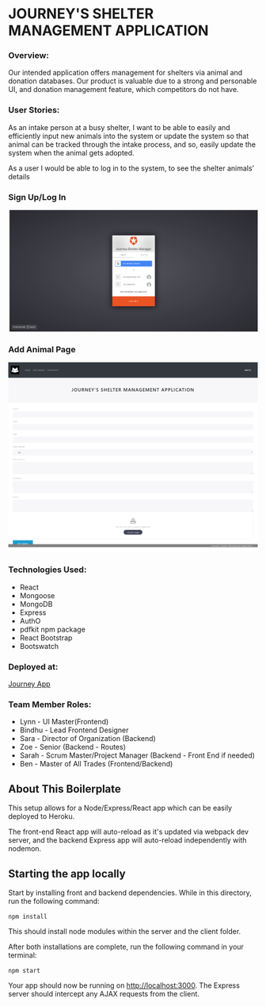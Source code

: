 # JOURNEY'S SHELTER MANAGEMENT APPLICATION

### Overview:

Our intended application offers management for shelters via animal and donation
databases. Our product is valuable due to a strong and personable UI, and
donation management feature, which competitors do not have.

### User Stories:

As an intake person at a busy shelter, I want to be able to easily and efficiently input new animals into the system or update the system so that animal can be tracked through the intake process, and so, easily update the system when the animal gets adopted.

As a user I would be able to log in to the system, to see the shelter animals’ details


### Sign Up/Log In



![Sign Up/Log In](client/src/images/SignLogin.png)




### Add Animal Page



![Add Animal Page](client/src/images/AddAnimal.png)


### Technologies Used:
<ul>
<li>React</li>
<li>Mongoose</li>
<li>MongoDB</li>
<li>Express</li>
<li>AuthO</li>
<li>pdfkit npm package</li>
<li>React Bootstrap</li>
<li>Bootswatch</li>
</ul>

### Deployed at: 
[Journey App](https://journey-shelter-manager.herokuapp.com/)

### Team Member Roles:
<ul>
<li>Lynn - UI Master(Frontend)</li>
<li>Bindhu - Lead Frontend Designer</li>
<li>Sara - Director of Organization (Backend)</li>
<li>Zoe - Senior (Backend - Routes)</li>
<li>Sarah - Scrum Master/Project Manager (Backend - Front End if needed)</li>
<li>Ben - Master of All Trades (Frontend/Backend)</li>
</ul>

## About This Boilerplate

This setup allows for a Node/Express/React app which can be easily deployed to Heroku.

The front-end React app will auto-reload as it's updated via webpack dev server, and the backend Express app will auto-reload independently with nodemon.

## Starting the app locally

Start by installing front and backend dependencies. While in this directory, run the following command:

```
npm install
```

This should install node modules within the server and the client folder.

After both installations are complete, run the following command in your terminal:

```
npm start
```

Your app should now be running on <http://localhost:3000>. The Express server should intercept any AJAX requests from the client.